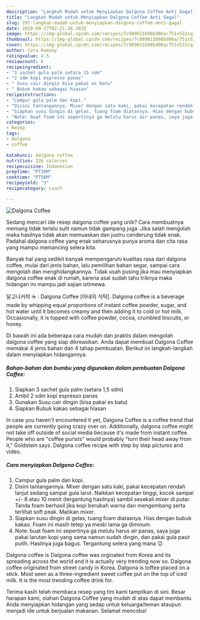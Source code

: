 ```yaml
---
description: "Langkah Mudah untuk Menyiapkan Dalgona Coffee Anti Gagal"
title: "Langkah Mudah untuk Menyiapkan Dalgona Coffee Anti Gagal"
slug: 297-langkah-mudah-untuk-menyiapkan-dalgona-coffee-anti-gagal
date: 2020-09-27T02:21:38.203Z
image: https://img-global.cpcdn.com/recipes/7c989011b98bd06a/751x532cq70/dalgona-coffee-foto-resep-utama.jpg
thumbnail: https://img-global.cpcdn.com/recipes/7c989011b98bd06a/751x532cq70/dalgona-coffee-foto-resep-utama.jpg
cover: https://img-global.cpcdn.com/recipes/7c989011b98bd06a/751x532cq70/dalgona-coffee-foto-resep-utama.jpg
author: Cora Ramsey
ratingvalue: 4.5
reviewcount: 6
recipeingredient:
- "3 sachet gula palm setara 15 sdm"
- "2 sdm kopi espresso panas"
- " Susu cair dingin bisa pakai es batu"
- " Bubuk kakao sebagai hiasan"
recipeinstructions:
- "Campur gula palm dan kopi."
- "Disini tantangannya. Mixer dengan satu kaki, pakai kecepatan rendah lanjut sedang sampai gula larut. Naikkan kecepatan tinggi, kocok sampai +/- 8 atau 10 menit (tergantung hasilnya) sambil sesekali mixer di putar. Tanda foam berhasil jika kopi berubah warna dan mengembang serta terlihat soft peak. Matikan mixer."
- "Siapkan susu dingin di gelas, tuang foam diatasnya. Hias dengan bubuk kakao. Foam ini masih tetep ya meski lama ga diminum."
- "Note: buat foam ini sepertinya ga melulu harus air panas, saya juga pakai larutan kopi yang sama namun sudah dingin, dan pakai gula pasir putih. Hasilnya juga bagus. Tergantung selera yang mana 😉"
categories:
- Resep
tags:
- dalgona
- coffee

katakunci: dalgona coffee 
nutrition: 226 calories
recipecuisine: Indonesian
preptime: "PT36M"
cooktime: "PT56M"
recipeyield: "3"
recipecategory: Lunch

---
```



![Dalgona Coffee](https://img-global.cpcdn.com/recipes/7c989011b98bd06a/751x532cq70/dalgona-coffee-foto-resep-utama.jpg)

Sedang mencari ide resep dalgona coffee yang unik? Cara membuatnya memang tidak terlalu sulit namun tidak gampang juga. Jika salah mengolah maka hasilnya tidak akan memuaskan dan justru cenderung tidak enak. Padahal dalgona coffee yang enak seharusnya punya aroma dan cita rasa yang mampu memancing selera kita.

Banyak hal yang sedikit banyak mempengaruhi kualitas rasa dari dalgona coffee, mulai dari jenis bahan, lalu pemilihan bahan segar, sampai cara mengolah dan menghidangkannya. Tidak usah pusing jika mau menyiapkan dalgona coffee enak di rumah, karena asal sudah tahu triknya maka hidangan ini mampu jadi sajian istimewa.

달고나커피 ☕️ : Dalgona Coffee [아내의 식탁]. Dalgona coffee is a beverage made by whipping equal proportions of instant coffee powder, sugar, and hot water until it becomes creamy and then adding it to cold or hot milk. Occasionally, it is topped with coffee powder, cocoa, crumbled biscuits, or honey.


Di bawah ini ada beberapa cara mudah dan praktis dalam mengolah dalgona coffee yang siap dikreasikan. Anda dapat membuat Dalgona Coffee memakai 4 jenis bahan dan 4 tahap pembuatan. Berikut ini langkah-langkah dalam menyiapkan hidangannya.

<!--inarticleads1-->

##### Bahan-bahan dan bumbu yang digunakan dalam pembuatan Dalgona Coffee:

1. Siapkan 3 sachet gula palm (setara 1,5 sdm)
1. Ambil 2 sdm kopi espresso panas
1. Gunakan  Susu cair dingin (bisa pakai es batu)
1. Siapkan  Bubuk kakao sebagai hiasan


In case you haven&#39;t encountered it yet, Dalgona Coffee is a coffee trend that people are currently going crazy over on. Additionally, dalgona coffee might not take off outside of social media because it&#39;s made from instant coffee. People who are &#34;coffee purists&#34; would probably &#34;turn their head away from it,&#34; Goldstein says. Dalgona coffee recipe with step by step pictures and video. 

<!--inarticleads2-->

##### Cara menyiapkan Dalgona Coffee:

1. Campur gula palm dan kopi.
1. Disini tantangannya. Mixer dengan satu kaki, pakai kecepatan rendah lanjut sedang sampai gula larut. Naikkan kecepatan tinggi, kocok sampai +/- 8 atau 10 menit (tergantung hasilnya) sambil sesekali mixer di putar. Tanda foam berhasil jika kopi berubah warna dan mengembang serta terlihat soft peak. Matikan mixer.
1. Siapkan susu dingin di gelas, tuang foam diatasnya. Hias dengan bubuk kakao. Foam ini masih tetep ya meski lama ga diminum.
1. Note: buat foam ini sepertinya ga melulu harus air panas, saya juga pakai larutan kopi yang sama namun sudah dingin, dan pakai gula pasir putih. Hasilnya juga bagus. Tergantung selera yang mana 😉


Dalgona coffee is Dalgona coffee was orginated from Korea and its spreading across the world and it is actually very trending now so. Dalgona coffee originated from street candy in Korea. Dalgona is toffee placed on a stick. Most seen as a three-ingredient sweet coffee put on the top of iced milk. It is the most trending coffee drink for. 

Terima kasih telah membaca resep yang tim kami tampilkan di sini. Besar harapan kami, olahan Dalgona Coffee yang mudah di atas dapat membantu Anda menyiapkan hidangan yang sedap untuk keluarga/teman ataupun menjadi ide untuk berjualan makanan. Selamat mencoba!
